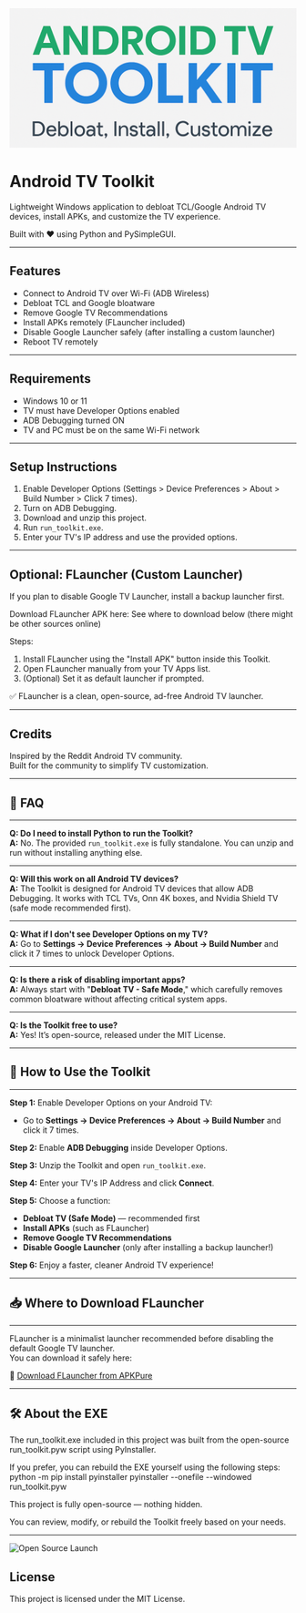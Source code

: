 <p align="center">
  <img src="banner.PNG" alt="Android TV Toolkit" width="1000" style="height:auto;">
</p>


# Android TV Toolkit

Lightweight Windows application to debloat TCL/Google Android TV devices, install APKs, and customize the TV experience.

Built with ❤️ using Python and PySimpleGUI.

---

## Features
- Connect to Android TV over Wi-Fi (ADB Wireless)
- Debloat TCL and Google bloatware
- Remove Google TV Recommendations
- Install APKs remotely (FLauncher included)
- Disable Google Launcher safely (after installing a custom launcher)
- Reboot TV remotely

---

## Requirements
- Windows 10 or 11
- TV must have Developer Options enabled
- ADB Debugging turned ON
- TV and PC must be on the same Wi-Fi network

---

## Setup Instructions
1. Enable Developer Options (Settings > Device Preferences > About > Build Number > Click 7 times).
2. Turn on ADB Debugging.
3. Download and unzip this project.
4. Run `run_toolkit.exe`.
5. Enter your TV's IP address and use the provided options.

---

## Optional: FLauncher (Custom Launcher)

If you plan to disable Google TV Launcher, install a backup launcher first.

Download FLauncher APK here: See where to download below (there might be other sources online)

Steps:
1. Install FLauncher using the "Install APK" button inside this Toolkit.
2. Open FLauncher manually from your TV Apps list.
3. (Optional) Set it as default launcher if prompted.

✅ FLauncher is a clean, open-source, ad-free Android TV launcher.

---

## Credits
Inspired by the Reddit Android TV community.  
Built for the community to simplify TV customization.

---
## 📖 FAQ

---

**Q: Do I need to install Python to run the Toolkit?**  
**A:** No. The provided `run_toolkit.exe` is fully standalone. You can unzip and run without installing anything else.

---

**Q: Will this work on all Android TV devices?**  
**A:** The Toolkit is designed for Android TV devices that allow ADB Debugging. It works with TCL TVs, Onn 4K boxes, and Nvidia Shield TV (safe mode recommended first).

---

**Q: What if I don't see Developer Options on my TV?**  
**A:** Go to **Settings → Device Preferences → About → Build Number** and click it 7 times to unlock Developer Options.

---

**Q: Is there a risk of disabling important apps?**  
**A:** Always start with "**Debloat TV - Safe Mode**," which carefully removes common bloatware without affecting critical system apps.

---

**Q: Is the Toolkit free to use?**  
**A:** Yes! It’s open-source, released under the MIT License.

---

## 🚀 How to Use the Toolkit

---

**Step 1:** Enable Developer Options on your Android TV:
- Go to **Settings → Device Preferences → About → Build Number** and click it 7 times.

**Step 2:** Enable **ADB Debugging** inside Developer Options.

**Step 3:** Unzip the Toolkit and open `run_toolkit.exe`.

**Step 4:** Enter your TV's IP Address and click **Connect**.

**Step 5:** Choose a function:
- **Debloat TV (Safe Mode)** — recommended first
- **Install APKs** (such as FLauncher)
- **Remove Google TV Recommendations**
- **Disable Google Launcher** (only after installing a backup launcher!)

**Step 6:** Enjoy a faster, cleaner Android TV experience!

---

## 📥 Where to Download FLauncher

---

FLauncher is a minimalist launcher recommended before disabling the default Google TV launcher.  
You can download it safely here:

🔗 [Download FLauncher from APKPure](https://apkpure.com/flauncher/me.efesser.flauncher)

---
## 🛠️ About the EXE

The run_toolkit.exe included in this project was built from the open-source run_toolkit.pyw script using PyInstaller.

If you prefer, you can rebuild the EXE yourself using the following steps:
python -m pip install pyinstaller
pyinstaller --onefile --windowed run_toolkit.pyw

This project is fully open-source — nothing hidden.

You can review, modify, or rebuild the Toolkit freely based on your needs.

---

![Open Source Launch](https://img.shields.io/badge/Launch-Android%20TV%20Toolkit%20v1.0-brightgreen?style=for-the-badge)

## License
This project is licensed under the MIT License.
